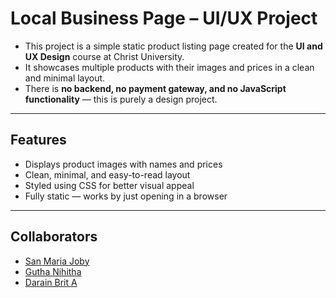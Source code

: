 # Local Business  Page – UI/UX Project
- This project is a simple static product listing page created for the **UI and UX Design** course at Christ University.  
- It showcases multiple products with their images and prices in a clean and minimal layout.  
- There is **no backend, no payment gateway, and no JavaScript functionality** — this is purely a design project.
---
## Features
- Displays product images with names and prices  
- Clean, minimal, and easy-to-read layout  
- Styled using CSS for better visual appeal  
- Fully static — works by just opening in a browser  
---
## Collaborators
- [San Maria Joby](https://github.com/SanMaria28)
- [Gutha Nihitha](https://github.com/Nihitha47)
- [Darain Brit A](https://github.com/Darain-Brit-A)
